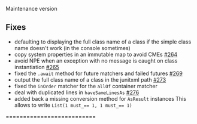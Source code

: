 Maintenance version

## Fixes

 * defaulting to displaying the full class name of a class if the simple class name doesn't work (in the console sometimes)
 * copy system properties in an immutable map to avoid CMEs [#264](http://github.com/etorreborre/specs2/issues/264)
 * avoid NPE when an exception with no message is caught on class instantiation [#265](http://github.com/etorreborre/specs2/issues/265)
 * fixed the `.await` method for future matchers and failed futures [#269](http://github.com/etorreborre/specs2/issues/269)
 * output the full class name of a class in the junitxml path [#273](http://github.com/etorreborre/specs2/issues/273)
 * fixed the `inOrder` matcher for the `allOf` container matcher
 * deal with duplicated lines in `haveSameLinesAs` [#276](http://github.com/etorreborre/specs2/issues/276)
 * added back a missing conversion method for `AsResult` instances This allows to write `List(1 must_== 1, 1 must_== 1)`

 ==========================

